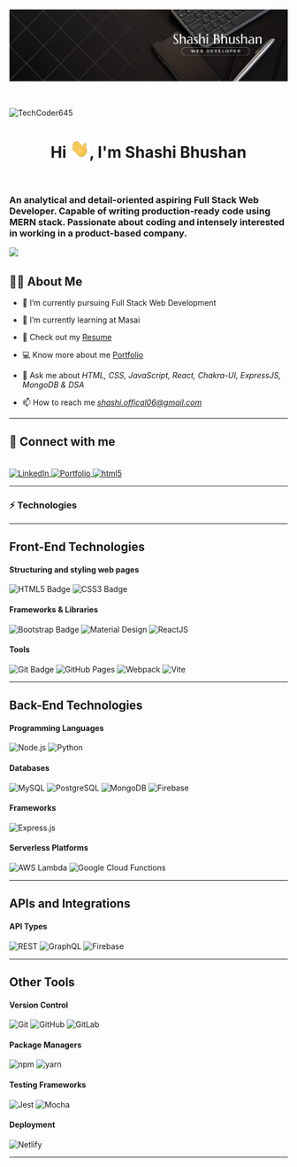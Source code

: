 
![logo](https://github.com/TechCoder645/Shashi-Bhushan/blob/main/LOGO.png)

 <br>
<p align="left"> <img src="https://komarev.com/ghpvc/?username=TechCoder645&label=Profile%20views&color=0e75b6&style=flat" alt="TechCoder645" /> </p>
   <h1 align="center">Hi <img src="https://raw.githubusercontent.com/ABSphreak/ABSphreak/master/gifs/Hi.gif" width="35">, I'm Shashi Bhushan </h1>

  
   <br>
   <h3 align="left">An analytical and detail-oriented aspiring
Full Stack Web Developer. Capable of
writing production-ready code using
MERN stack. Passionate about coding
and intensely interested in working in a
product-based company.
</h3>
<p align="left-center" color:"red">
<a href="https://github.com/DenverCoder1/readme-typing-svg">
<img src="https://readme-typing-svg.demolab.com/?lines=hi! My self Shashi Bhushan 🏽; I am a Full-stack%20web%20developer 🏻‍💻; interested in Coding 🏃‍♂️♂️;Curious%20to%20learn%20new%20things !&font=Fira%20Code&center=true&width=440&height=45&color=#37bcf7&vCenter=true&size=22&pause=1000"></a>
      </p>

 ## 🙋‍♂️ About Me
      
   - 🔭 I’m currently pursuing Full Stack Web Development
      
   - 🌱 I’m currently learning at Masai
      
   - 📄 Check out my <a href="https://drive.google.com/file/d/12d5CLDaGlzdWEFIksXludepPvVXOnuN9/view?usp=drive_link" target="_blank" >Resume</a>
      
   - 💻 Know more about me <a href="" target="_blank"  >Portfolio</a>
      
  - 💬 Ask me about *HTML, CSS, JavaScript, React, Chakra-UI, ExpressJS, MongoDB & DSA*
      
- 📫 How to reach me *shashi.offical06@gmail.com*
<hr />
<h2 align="left">📱 Connect with me</h2>
      <br />
     <div align="left" >
     <a href="https://www.linkedin.com/in/shashibhushan01/" target="_blank">
     <img src="https://img.shields.io/badge/LinkedIn-0077B5?style=for-the-badge&logo=linkedin&logoColor=white" align="center" alt="LinkedIn"> </a>
      <a href="#" target="_blank">
     <img src="https://img.shields.io/badge/Portfolio-18A303?style=for-the-badge&logo=ionic&logoColor=white" align="center" alt="Portfolio"> </a>
      <a title="Gmail" href="mailto:shashi.offical06@gmail.com" target="_blank">
     <img src="https://img.shields.io/badge/Gmail-D14836?style=for-the-badge&logo=gmail&logoColor=white" align="center" alt="html5"> </a
  </div> 
<hr />

### ⚡ Technologies

---

## Front-End Technologies

#### Structuring and styling web pages

<img src="https://img.shields.io/badge/-HTML5-E34F26?style=flat-square&logo=html5&logoColor=white" alt="HTML5 Badge">
<img src="https://img.shields.io/badge/-CSS3-1572B6?style=flat-square&logo=css3" alt="CSS3 Badge">


#### Frameworks & Libraries

<img src="https://img.shields.io/badge/-Bootstrap-563D7C?style=flat-square&logo=bootstrap" alt="Bootstrap Badge">  
<img alt="Material Design" src="https://img.shields.io/badge/Material%20Design%20-%230081CB.svg?logo=material-design&logoColor=white">
<img alt="ReactJS" src="https://img.shields.io/badge/React%20JS-%2300D8FF.svg?logo=react&logoColor=white">



#### Tools

<img src="https://img.shields.io/badge/-Git-black?style=flat-square&logo=git" alt="Git Badge"> 
<img alt="GitHub Pages" src="https://img.shields.io/badge/GitHub%20Pages-%23327FC7.svg?logo=github&logoColor=white">
<img alt="Webpack" src="https://img.shields.io/badge/Webpack-%238DD6F9.svg?logo=webpack&logoColor=black">
<img alt="Vite" src="https://img.shields.io/badge/Vite-%23646CFF.svg?logo=vite&logoColor=white">  


---

## Back-End Technologies

#### Programming Languages
<img src="https://img.shields.io/badge/-Node.js-339933?style=flat-square&logo=node.js&logoColor=white" alt="Node.js">   
<img src="https://img.shields.io/badge/-Python-3776AB?style=flat-square&logo=python&logoColor=white" alt="Python">  


#### Databases
<img src="https://img.shields.io/badge/-MySQL-black?style=flat-square&logo=mysql&logoColor=white" alt="MySQL">  
<img src="https://img.shields.io/badge/-PostgreSQL-4169E1?style=flat-square&logo=postgresql&logoColor=white" alt="PostgreSQL">   
<img src="https://img.shields.io/badge/-MongoDB-47A248?style=flat-square&logo=mongodb&logoColor=white" alt="MongoDB"> 
<img src="https://img.shields.io/badge/-Firebase-FFCA28?style=flat-square&logo=firebase&logoColor=white" alt="Firebase"> 


#### Frameworks
<img src="https://img.shields.io/badge/-Express.js-000000?style=flat-square&logo=express&logoColor=white" alt="Express.js">   


#### Serverless Platforms
<img src="https://img.shields.io/badge/-AWS%20Lambda-232F3E?style=flat-square&logo=amazonaws&logoColor=white" alt="AWS Lambda">   
<img src="https://img.shields.io/badge/-Google%20Cloud%20Functions-4285F4?style=flat-square&logo=google-cloud&logoColor=white" alt="Google Cloud Functions"> 

---

## APIs and Integrations

#### API Types
<img src="https://img.shields.io/badge/-REST-00A8E8?style=flat-square&logo=rest&logoColor=white" alt="REST">  
<img src="https://img.shields.io/badge/-GraphQL-E10098?style=flat-square&logo=graphql&logoColor=white" alt="GraphQL"> 
<img src="https://img.shields.io/badge/-Firebase-FFCA28?style=flat-square&logo=firebase&logoColor=white" alt="Firebase"> 

---

## Other Tools

#### Version Control
<img src="https://img.shields.io/badge/-Git-black?style=flat-square&logo=git&logoColor=white" alt="Git">  
<img src="https://img.shields.io/badge/-GitHub-181717?style=flat-square&logo=github&logoColor=white" alt="GitHub">   
<img src="https://img.shields.io/badge/-GitLab-FCA121?style=flat-square&logo=gitlab&logoColor=white" alt="GitLab"> 

#### Package Managers
<img src="https://img.shields.io/badge/-npm-CB3837?style=flat-square&logo=npm&logoColor=white" alt="npm"> 
<img src="https://img.shields.io/badge/-yarn-2C8EBB?style=flat-square&logo=yarn&logoColor=white" alt="yarn">   



#### Testing Frameworks
<img src="https://img.shields.io/badge/-Jest-C21325?style=flat-square&logo=jest&logoColor=white" alt="Jest">   
<img src="https://img.shields.io/badge/-Mocha-8D6748?style=flat-square&logo=mocha&logoColor=white" alt="Mocha"> 



#### Deployment 
<img src="https://img.shields.io/badge/-Netlify-00C7B7?style=flat-square&logo=netlify&logoColor=white" alt="Netlify"> 

---
